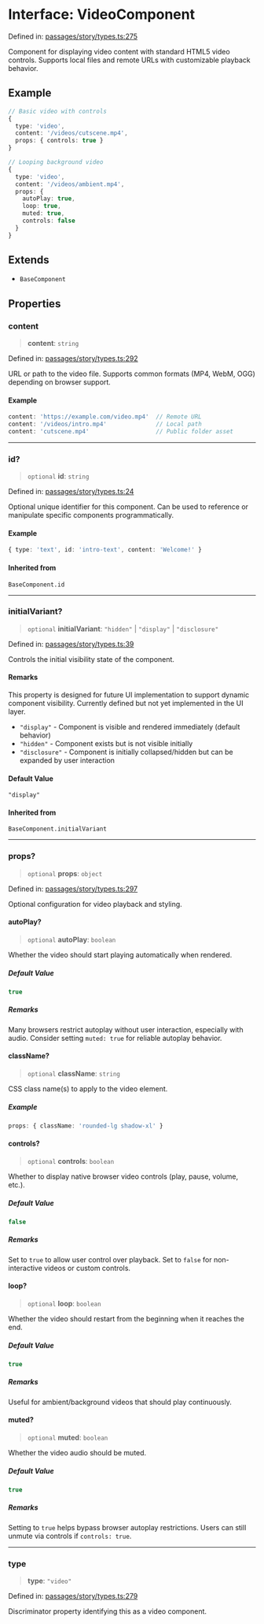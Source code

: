 # Interface: VideoComponent

Defined in: [passages/story/types.ts:275](https://github.com/laruss/react-text-game/blob/7602514695c2b4f79da2fb62137ed33ba5572ba4/packages/core/src/passages/story/types.ts#L275)

Component for displaying video content with standard HTML5 video controls.
Supports local files and remote URLs with customizable playback behavior.

## Example

```typescript
// Basic video with controls
{
  type: 'video',
  content: '/videos/cutscene.mp4',
  props: { controls: true }
}

// Looping background video
{
  type: 'video',
  content: '/videos/ambient.mp4',
  props: {
    autoPlay: true,
    loop: true,
    muted: true,
    controls: false
  }
}
```

## Extends

- `BaseComponent`

## Properties

### content

> **content**: `string`

Defined in: [passages/story/types.ts:292](https://github.com/laruss/react-text-game/blob/7602514695c2b4f79da2fb62137ed33ba5572ba4/packages/core/src/passages/story/types.ts#L292)

URL or path to the video file.
Supports common formats (MP4, WebM, OGG) depending on browser support.

#### Example

```typescript
content: 'https://example.com/video.mp4'  // Remote URL
content: '/videos/intro.mp4'              // Local path
content: 'cutscene.mp4'                   // Public folder asset
```

***

### id?

> `optional` **id**: `string`

Defined in: [passages/story/types.ts:24](https://github.com/laruss/react-text-game/blob/7602514695c2b4f79da2fb62137ed33ba5572ba4/packages/core/src/passages/story/types.ts#L24)

Optional unique identifier for this component.
Can be used to reference or manipulate specific components programmatically.

#### Example

```typescript
{ type: 'text', id: 'intro-text', content: 'Welcome!' }
```

#### Inherited from

`BaseComponent.id`

***

### initialVariant?

> `optional` **initialVariant**: `"hidden"` \| `"display"` \| `"disclosure"`

Defined in: [passages/story/types.ts:39](https://github.com/laruss/react-text-game/blob/7602514695c2b4f79da2fb62137ed33ba5572ba4/packages/core/src/passages/story/types.ts#L39)

Controls the initial visibility state of the component.

#### Remarks

This property is designed for future UI implementation to support dynamic component visibility.
Currently defined but not yet implemented in the UI layer.

- `"display"` - Component is visible and rendered immediately (default behavior)
- `"hidden"` - Component exists but is not visible initially
- `"disclosure"` - Component is initially collapsed/hidden but can be expanded by user interaction

#### Default Value

`"display"`

#### Inherited from

`BaseComponent.initialVariant`

***

### props?

> `optional` **props**: `object`

Defined in: [passages/story/types.ts:297](https://github.com/laruss/react-text-game/blob/7602514695c2b4f79da2fb62137ed33ba5572ba4/packages/core/src/passages/story/types.ts#L297)

Optional configuration for video playback and styling.

#### autoPlay?

> `optional` **autoPlay**: `boolean`

Whether the video should start playing automatically when rendered.

##### Default Value

```ts
true
```

##### Remarks

Many browsers restrict autoplay without user interaction, especially with audio.
Consider setting `muted: true` for reliable autoplay behavior.

#### className?

> `optional` **className**: `string`

CSS class name(s) to apply to the video element.

##### Example

```typescript
props: { className: 'rounded-lg shadow-xl' }
```

#### controls?

> `optional` **controls**: `boolean`

Whether to display native browser video controls (play, pause, volume, etc.).

##### Default Value

```ts
false
```

##### Remarks

Set to `true` to allow user control over playback.
Set to `false` for non-interactive videos or custom controls.

#### loop?

> `optional` **loop**: `boolean`

Whether the video should restart from the beginning when it reaches the end.

##### Default Value

```ts
true
```

##### Remarks

Useful for ambient/background videos that should play continuously.

#### muted?

> `optional` **muted**: `boolean`

Whether the video audio should be muted.

##### Default Value

```ts
true
```

##### Remarks

Setting to `true` helps bypass browser autoplay restrictions.
Users can still unmute via controls if `controls: true`.

***

### type

> **type**: `"video"`

Defined in: [passages/story/types.ts:279](https://github.com/laruss/react-text-game/blob/7602514695c2b4f79da2fb62137ed33ba5572ba4/packages/core/src/passages/story/types.ts#L279)

Discriminator property identifying this as a video component.
